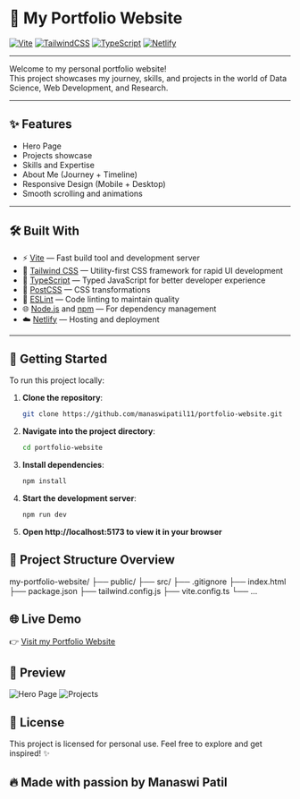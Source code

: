 # 🌟 My Portfolio Website

[![Vite](https://img.shields.io/badge/Vite-Fast%20Build%20Tool-646CFF?logo=vite&logoColor=white)](https://vitejs.dev/)
[![TailwindCSS](https://img.shields.io/badge/TailwindCSS-Styling-38B2AC?logo=tailwind-css&logoColor=white)](https://tailwindcss.com/)
[![TypeScript](https://img.shields.io/badge/TypeScript-Type%20Safe-3178C6?logo=typescript&logoColor=white)](https://www.typescriptlang.org/)
[![Netlify](https://img.shields.io/badge/Netlify-Hosted-00C7B7?logo=netlify&logoColor=white)](https://www.netlify.com/)

---

Welcome to my personal portfolio website!  
This project showcases my journey, skills, and projects in the world of Data Science, Web Development, and Research.

---

## ✨ Features
- Hero Page
- Projects showcase
- Skills and Expertise
- About Me (Journey + Timeline)
- Responsive Design (Mobile + Desktop)
- Smooth scrolling and animations

---

## 🛠️ Built With

- ⚡ [Vite](https://vitejs.dev/) — Fast build tool and development server
- 🎨 [Tailwind CSS](https://tailwindcss.com/) — Utility-first CSS framework for rapid UI development
- 🧠 [TypeScript](https://www.typescriptlang.org/) — Typed JavaScript for better developer experience
- 🧹 [PostCSS](https://postcss.org/) — CSS transformations
- 📏 [ESLint](https://eslint.org/) — Code linting to maintain quality
- 🌐 [Node.js](https://nodejs.org/) and [npm](https://www.npmjs.com/) — For dependency management
- ☁️ [Netlify](https://www.netlify.com/) — Hosting and deployment

---

## 🚀 Getting Started

To run this project locally:

1. **Clone the repository**:
     ```bash
   git clone https://github.com/manaswipatil11/portfolio-website.git
2. **Navigate into the project directory**:
     ```bash
     cd portfolio-website
3. **Install dependencies**:
     ```bash
     npm install
4. **Start the development server**:
     ```bash
     npm run dev
5. **Open http://localhost:5173 to view it in your browser**


## 📂 Project Structure Overview
my-portfolio-website/
├── public/
├── src/
├── .gitignore
├── index.html
├── package.json
├── tailwind.config.js
├── vite.config.ts
└── ...


## 🌐 Live Demo
👉 [Visit my Portfolio Website](https://verdant-clafoutis-ad021d.netlify.app/)

## 📸 Preview
![Hero Page](https://ibb.co/rfztTqXM)
![Projects](https://ibb.co/bg51Tptb)


## 📄 License
This project is licensed for personal use.
Feel free to explore and get inspired! ✨

## 🔥 Made with passion by Manaswi Patil
